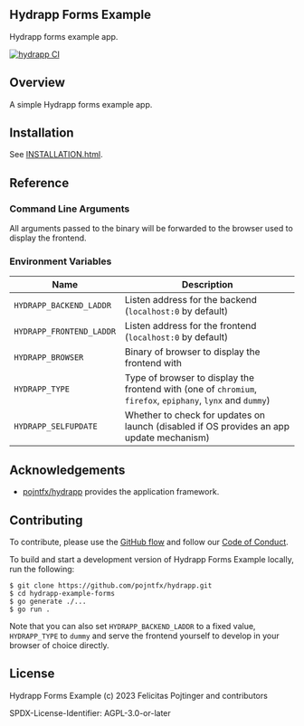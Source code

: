 ## Hydrapp Forms Example

Hydrapp forms example app.

[![hydrapp CI](https://github.com/pojntfx/hydrapp/actions/workflows/hydrapp.yaml/badge.svg)](https://github.com/pojntfx/hydrapp/actions/workflows/hydrapp.yaml)

## Overview

A simple Hydrapp forms example app.

## Installation

See [INSTALLATION.html](https://pojntfx.github.io/hydrapp/hydrapp-example-forms/docs/main/INSTALLATION.html).

## Reference

### Command Line Arguments

All arguments passed to the binary will be forwarded to the browser used to display the frontend.

### Environment Variables

| Name                     | Description                                                                                                 |
| ------------------------ | ----------------------------------------------------------------------------------------------------------- |
| `HYDRAPP_BACKEND_LADDR`  | Listen address for the backend (`localhost:0` by default)                                                   |
| `HYDRAPP_FRONTEND_LADDR` | Listen address for the frontend (`localhost:0` by default)                                                  |
| `HYDRAPP_BROWSER`        | Binary of browser to display the frontend with                                                              |
| `HYDRAPP_TYPE`           | Type of browser to display the frontend with (one of `chromium`, `firefox`, `epiphany`, `lynx` and `dummy`) |
| `HYDRAPP_SELFUPDATE`     | Whether to check for updates on launch (disabled if OS provides an app update mechanism)                    |

## Acknowledgements

- [pojntfx/hydrapp](https://github.com/pojntfx/hydrapp) provides the application framework.

## Contributing

To contribute, please use the [GitHub flow](https://guides.github.com/introduction/flow/) and follow our [Code of Conduct](./CODE_OF_CONDUCT.md).

To build and start a development version of Hydrapp Forms Example locally, run the following:

```shell
$ git clone https://github.com/pojntfx/hydrapp.git
$ cd hydrapp-example-forms
$ go generate ./...
$ go run .
```

Note that you can also set `HYDRAPP_BACKEND_LADDR` to a fixed value, `HYDRAPP_TYPE` to `dummy` and serve the frontend yourself to develop in your browser of choice directly.

## License

Hydrapp Forms Example (c) 2023 Felicitas Pojtinger and contributors

SPDX-License-Identifier: AGPL-3.0-or-later
